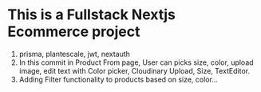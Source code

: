 # This is a Fullstack Nextjs Ecommerce project

1. prisma, plantescale, jwt, nextauth
2. In this commit in Product From page, User can picks size, color, upload image, edit  text with Color picker, Cloudinary Upload, Size, TextEditor.
3. Adding Filter functionality to products based on size, color...
